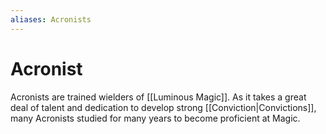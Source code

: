 ```yaml
---
aliases: Acronists
---
```

# Acronist

Acronists are trained wielders of [[Luminous Magic]]. As it takes a great deal of talent and dedication to develop strong [[Conviction|Convictions]], many Acronists studied for many years to become proficient at Magic.